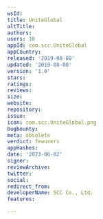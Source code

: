 ```yaml
---
wsId: 
title: UniteGlobal
altTitle: 
authors: 
users: 10
appId: com.scc.UniteGlobal
appCountry: 
released: '2019-08-08'
updated: '2019-08-08'
version: '1.0'
stars: 
ratings: 
reviews: 
size: 
website: 
repository: 
issue: 
icon: com.scc.UniteGlobal.png
bugbounty: 
meta: obsolete
verdict: fewusers
appHashes: 
date: '2023-06-02'
signer: 
reviewArchive: 
twitter: 
social: 
redirect_from: 
developerName: SCC Co., Ltd.
features: 

---
```


